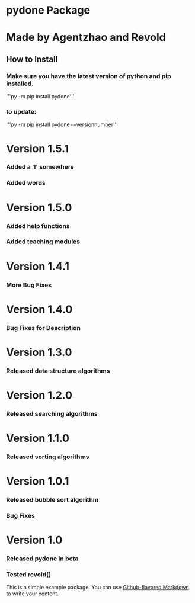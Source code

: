# pydone Package

# Made by Agentzhao and Revold

## How to Install
### Make sure you have the latest version of **python** and **pip** installed.
'''py -m pip install pydone'''
### to update:
'''py -m pip install pydone==versionnumber'''

# Version 1.5.1
### Added a 'l' somewhere
### Added words

# Version 1.5.0
### Added help functions
### Added teaching modules

# Version 1.4.1
### More Bug Fixes

# Version 1.4.0
### Bug Fixes for Description

# Version 1.3.0
### Released data structure algorithms

# Version 1.2.0
### Released searching algorithms

# Version 1.1.0
### Released sorting algorithms

# Version 1.0.1
### Released bubble sort algorithm
### Bug Fixes

# Version 1.0
### Released pydone in beta
### Tested revold()


This is a simple example package. You can use
[Github-flavored Markdown](https://guides.github.com/features/mastering-markdown/)
to write your content.